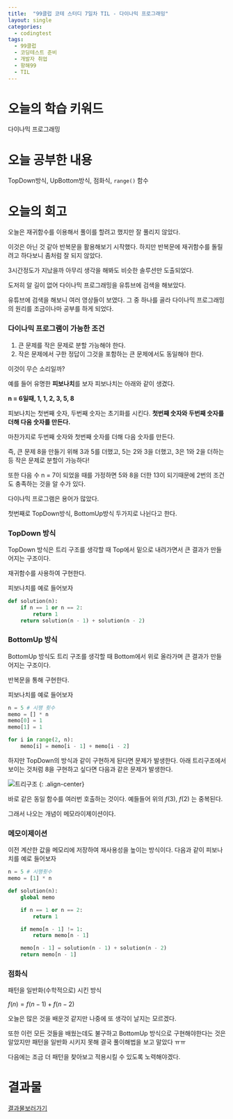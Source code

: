 ```yaml
---
title:  "99클럽 코테 스터디 7일차 TIL - 다이나믹 프로그래밍"
layout: single
categories:
  - codingtest
tags:
  - 99클럽
  - 코딩테스트 준비
  - 개발자 취업
  - 항해99
  - TIL
---
```


# 오늘의 학습 키워드 
다이나믹 프로그래밍

# 오늘 공부한 내용
TopDown방식, UpBottom방식, 점화식, `range()` 함수

# 오늘의 회고
오늘은 재귀함수를 이용해서 풀이를 할려고 했지만 잘 풀리지 않았다.

이것은 아닌 것 같아 반복문을 활용해보기 시작했다. 하지만 반복문에 재귀함수를 돌릴려고 하다보니 좀처럼 잘 되지 않았다.

3시간정도가 지났을까 아무리 생각을 해봐도 비슷한 솔루션만 도출되었다.

도저히 알 길이 없어 다이나믹 프로그래밍을 유튜브에 검색을 해보았다.

유튜브에 검색을 해보니 여러 영상들이 보였다. 그 중 하나를 골라 다이나믹 프로그래밍의 원리를 조금이나마 공부를 하게 되었다.

### 다이나믹 프로그램이 가능한 조건
1. 큰 문제를 작은 문제로 분할 가능해야 한다.
2. 작은 문제에서 구한 정답이 그것을 포함하는 큰 문제에서도 동일해야 한다.

이것이 무슨 소리일까?

예를 들어 유명한 **피보나치**를 보자 피보나치는 아래와 같이 생겼다.

**n = 6일때, 1, 1, 2, 3, 5, 8**

피보나치는 첫번째 숫자, 두번째 숫자는 초기화를 시킨다. **첫번째 숫자와 두번째 숫자를 더해 다음 숫자를 만든다.**

마찬가지로 두번째 숫자와 첫번째 숫자를 더해 다음 숫자를 만든다. 

즉, 큰 문제 8을 만들기 위해 3과 5를 더했고, 5는 2와 3을 더했고, 3은 1와 2을 더하는 등 작은 문제로 분할이 가능하다!

또한 다음 수 n = 7이 되었을 때를 가정하면 5와 8을 더한 13이 되기때문에 2번의 조건도 충족하는 것을 알 수가 있다.

다이나믹 프로그램은 용어가 많았다.

첫번째로 TopDown방식, BottomUp방식 두가지로 나뉜다고 한다.

### TopDown 방식
TopDown 방식은 트리 구조를 생각할 때 Top에서 밑으로 내려가면서 큰 결과가 만들어지는 구조이다. 

재귀함수를 사용하여 구현한다.

피보나치를 예로 들어보자
```python
def solution(n):
	if n == 1 or n == 2:
		return 1
	return solution(n - 1) + solution(n - 2)
```

### BottomUp 방식
BottomUp 방식도 트리 구조를 생각할 때 Bottom에서 위로 올라가며 큰 결과가 만들어지는 구조이다.

반복문을 통해 구현한다.

피보나치를 예로 들어보자
```python
n = 5 # 시행 횟수
memo = [] * n
memo[0] = 1
memo[1] = 1

for i in range(2, n):
	memo[i] = memo[i - 1] + memo[i - 2]
```

하지만 TopDown의 방식과 같이 구현하게 된다면 문제가 발생한다. 아래 트리구조에서 보이는 것처럼 8을 구현하고 싶다면 다음과 같은 문제가 발생한다.

![트리구조](https://github.com/kimhyunso/sail-99_withPython/assets/87798982/5ed81582-8557-446a-8475-17dd2b11f366)
{: .align-center}

바로 같은 동일 함수를 여러번 호출하는 것이다. 예들들어 위의 $f(3)$, $f(2)$ 는 중복된다.

그래서 나오는 개념이 메모라이제이션이다.

### 메모이제이션
이전 계산한 값을 메모리에 저장하여 재사용성을 높이는 방식이다. 다음과 같이 피보나치를 예로 들어보자

```python
n = 5 # 시행횟수
memo = [1] * n

def solution(n):
    global memo

    if n == 1 or n == 2:
        return 1

    if memo[n - 1] != 1:
        return memo[n - 1]

    memo[n - 1] = solution(n - 1) + solution(n - 2)
    return memo[n - 1]
```

### 점화식
패턴을 일반화(수학적으로) 시킨 방식

$f(n) = f(n - 1) + f(n - 2)$

오늘은 많은 것을 배운것 같지만 나중에 또 생각이 날지는 모르겠다.

또한 이런 모든 것들을 배웠는데도 불구하고 BottomUp 방식으로 구현해야한다는 것은 알았지만 패턴을 일반화 시키지 못해 결국 풀이해법을 보고 말았다 ㅠㅠ

다음에는 조금 더 패턴을 찾아보고 적용시킬 수 있도록 노력해야겠다.

# 결과물
[결과물보러가기](https://github.com/kimhyunso/sail-99_withPython/tree/main/%EB%82%A0%EC%A7%9C%EB%B9%84%EA%B5%90%ED%95%98%EA%B8%B0)













